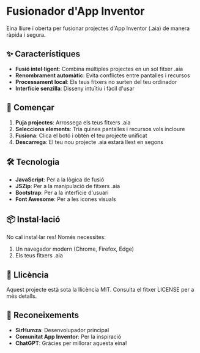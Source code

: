 # Fusionador d'App Inventor
Eina lliure i oberta per fusionar projectes d'App Inventor (.aia) de manera ràpida i segura.

## ✨ Característiques

- **Fusió intel·ligent**: Combina múltiples projectes en un sol fitxer .aia
- **Renombrament automàtic**: Evita conflictes entre pantalles i recursos
- **Processament local**: Els teus fitxers no surten del teu ordinador
- **Interfície senzilla**: Disseny intuïtiu i fàcil d'usar

## 🚀 Començar

1. **Puja projectes**: Arrossega els teus fitxers .aia
2. **Selecciona elements**: Tria quines pantalles i recursos vols incloure
3. **Fusiona**: Clica el botó i obtén el teu projecte unificat
4. **Descarrega**: El teu nou projecte .aia estarà llest en segons

## 🛠️ Tecnologia

- **JavaScript**: Per a la lògica de fusió
- **JSZip**: Per a la manipulació de fitxers .aia
- **Bootstrap**: Per a la interfície d'usuari
- **Font Awesome**: Per a les icones visuals

## 📦 Instal·lació

No cal instal·lar res! Només necessites:

1. Un navegador modern (Chrome, Firefox, Edge)
2. Els teus fitxers .aia



## 📜 Llicència

Aquest projecte està sota la llicència MIT. Consulta el fitxer LICENSE per a més detalls.

## 🙏 Reconeixements

- **SirHumza**: Desenvolupador principal
- **Comunitat App Inventor**: Per la inspiració
- **ChatGPT**: Gràcies per millorar aquesta eina!
